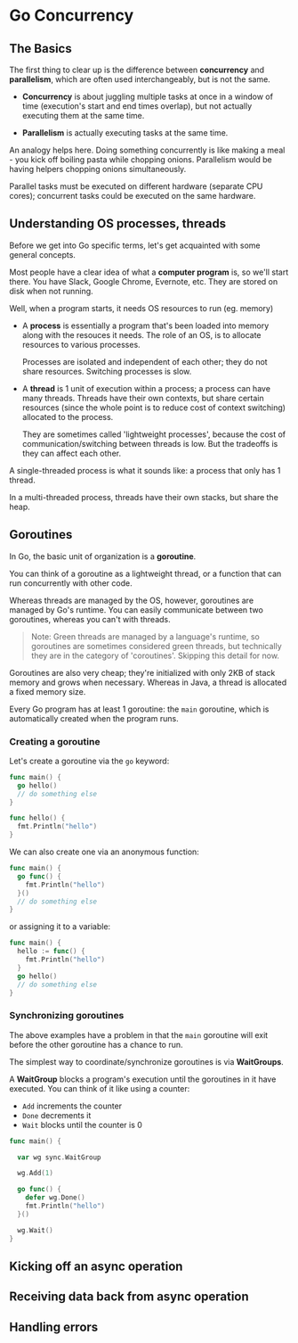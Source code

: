 # Go Concurrency

## The Basics

The first thing to clear up is the difference between **concurrency** and **parallelism**, which are often used interchangeably, but is not the same.

- **Concurrency** is about juggling multiple tasks at once in a window of time (execution's start and end times overlap), but not actually executing them at the same time. 

- **Parallelism** is actually executing tasks at the same time.

An analogy helps here. Doing something concurrently is like making a meal - you kick off boiling pasta while chopping onions. Parallelism would be having helpers chopping onions simultaneously.

Parallel tasks must be executed on different hardware (separate CPU cores); concurrent tasks could be executed on the same hardware.

## Understanding OS processes, threads

Before we get into Go specific terms, let's get acquainted with some general concepts.

Most people have a clear idea of what a **computer program** is, so we'll start there. You have Slack, Google Chrome, Evernote, etc. They are stored on disk when not running.

Well, when a program starts, it needs OS resources to run (eg. memory)

- A **process** is essentially a program that's been loaded into memory along with the resouces it needs. The role of an OS, is to allocate resources to various processes.

  Processes are isolated and independent of each other; they do not share resources. Switching processes is slow.

- A **thread** is 1 unit of execution within a process; a process can have many threads. Threads have their own contexts, but share certain resources (since the whole point is to reduce cost of context switching) allocated to the process. 

  They are sometimes called 'lightweight processes', because the cost of communication/switching between threads is low. But the tradeoffs is they can affect each other.

A single-threaded process is what it sounds like: a process that only has 1 thread.

In a multi-threaded process, threads have their own stacks, but share the heap. 

## Goroutines

In Go, the basic unit of organization is a **goroutine**. 

You can think of a goroutine as a lightweight thread, or a function that can run concurrently with other code.

Whereas threads are managed by the OS, however, goroutines are managed by Go's runtime. You can easily communicate between two goroutines, whereas you can't with threads. 

> Note: Green threads are managed by a language's runtime, so goroutines are sometimes considered green threads, but technically they are in the category of 'coroutines'. Skipping this detail for now.

Goroutines are also very cheap; they're initialized with only 2KB of stack memory and grows when necessary. Whereas in Java, a thread is allocated a fixed memory size.

Every Go program has at least 1 goroutine: the `main` goroutine, which is automatically created when the program runs.

### Creating a goroutine

Let's create a goroutine via the `go` keyword:

```go
func main() {
  go hello()
  // do something else
}

func hello() {
  fmt.Println("hello")
}
```

We can also create one via an anonymous function:

```go
func main() {
  go func() {
    fmt.Println("hello")
  }()
  // do something else
}
```

or assigning it to a variable:

```go
func main() {
  hello := func() {
    fmt.Println("hello")
  }
  go hello()
  // do something else
}
```

### Synchronizing goroutines

The above examples have a problem in that the `main` goroutine will exit before the other goroutine has a chance to run.

The simplest way to coordinate/synchronize goroutines is via **WaitGroups**.

A **WaitGroup** blocks a program's execution until the goroutines in it have executed. You can think of it like using a counter: 
- `Add` increments the counter
- `Done` decrements it
- `Wait` blocks until the counter is 0

```go
func main() {

  var wg sync.WaitGroup

  wg.Add(1)

  go func() {
    defer wg.Done()
    fmt.Println("hello")
  }()

  wg.Wait()
}
```

## Kicking off an async operation

## Receiving data back from async operation

## Handling errors

